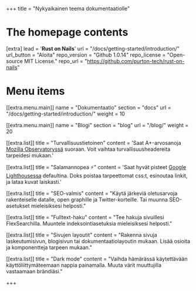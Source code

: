 +++
title = "Nykyaikainen teema dokumentaatiolle"


# The homepage contents
[extra]
lead = '<b>Rust on Nails</b>'
url = "/docs/getting-started/introduction/"
url_button = "Aloita"
repo_version =  "Github 1.0.14"
repo_license = "Open-source MIT License."
repo_url = "https://github.com/purton-tech/rust-on-nails"

# Menu items
[[extra.menu.main]]
name = "Dokumentaatio"
section = "docs"
url = "/docs/getting-started/introduction/"
weight = 10

[[extra.menu.main]]
name = "Blogi"
section = "blog"
url = "/blog/"
weight = 20

[[extra.list]]
title = "Turvallisuustietoinen"
content = 'Saat A+-arvosanoja <a href="https://observatory.mozilla.org/analyze/adidoks.org">Mozilla Observatoryssä</a> suoraan. Voit vaihtaa turvallisuusheadereita tarpeidesi mukaan.'

[[extra.list]]
title = "Salamannopea ⚡️"
content = 'Saat hyvät pisteet <a href="https://googlechrome.github.io/lighthouse/viewer/?gist=7731347bb8ce999eff7428a8e763b637">Google Lighthousessa</a> defaultina. Doks poistaa tarpeettomat css:t, esinoutaa linkit, ja lataa kuvat laiskasti.'

[[extra.list]]
title = "SEO-valmis"
content = "Käytä järkeviä oletusarvoja rakenteiselle datalle, open graphille ja Twitter-korteille. Tai muunna SEO-asetukset mieleisiksesi helposti."

[[extra.list]]
title = "Fulltext-haku"
content = "Tee hakuja sivuillesi FlexSearchilla. Muuntele indeksointiasetuksia mieleisiksesi helposti."

[[extra.list]]
title = "Sivujen layoutit"
content = "Rakenna sivuja laskeutumisivun, blogisivun tai dokumentaatiolayoutin mukaan. Lisää osioita ja komponentteja tarpeen mukaan."

[[extra.list]]
title = "Dark mode"
content = "Vaihda hämärässä käytettävään käyttöliittymäteemaan nappia painamalla. Muuta värit muuttujilla vastaamaan brändiäsi."

+++
